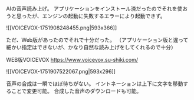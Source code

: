 AIの音声読み上げ。
アプリケーションをインストール済だったのでそれを使おうと思ったが、エンジンの起動に失敗するエラーにより起動できず。

![[VOICEVOX-1751908248455.png|593x366]]

ただ、Web版があったのでそれで十分だった。
（アプリケーション版と違って細かい指定はできないが、かなり自然な読み上げをしてくれるので十分）

WEB版VOICEVOX
https://www.voicevox.su-shiki.com/

![[VOICEVOX-1751907522067.png|593x296]]

音声の合成は一瞬でほぼ待ちがない。
イントネーションは上下に文字を移動することで変更可能。
合成した音声のダウンロードも可能。



